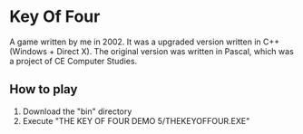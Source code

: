 # Key Of Four

A game written by me in 2002. It was a upgraded version written in C++ (Windows + Direct X). The original version was written in Pascal, which was a project of CE Computer Studies.

## How to play


1. Download the "bin" directory
2. Execute "THE KEY OF FOUR DEMO 5/THEKEYOFFOUR.EXE"
